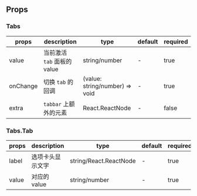 ## Props

### Tabs

| props    | description                | type                           | default | required |
| -------- | -------------------------- | ------------------------------ | ------ | -------- |
| value    | 当前激活 `tab` 面板的 value | string/number                  | -      | true     |
| onChange | 切换 `tab` 的回调           | (value: string/number) => void | -      | true     |
| extra    | `tabbar` 上额外的元素       | React.ReactNode                | -      | false     |

### Tabs.Tab

| props | description    | type                   | default | required |
| ----- | -------------- | ---------------------- | ------- | -------- |
| label | 选项卡头显示文字 | string/React.ReactNode | -      | true     |
| value | 对应的 value    | string/number          | -      | true     |
